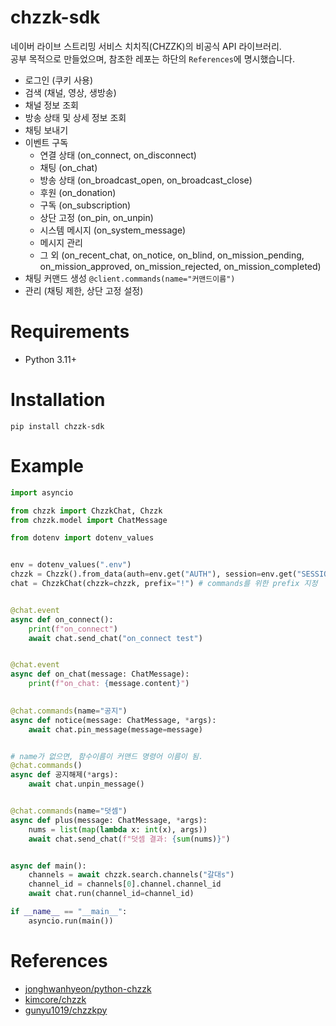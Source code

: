 # chzzk-sdk

네이버 라이브 스트리밍 서비스 치치직(CHZZK)의 비공식 API 라이브러리.<br/>
공부 목적으로 만들었으며, 참조한 레포는 하단의 `References`에 명시했습니다.

- 로그인 (쿠키 사용)
- 검색 (채널, 영상, 생방송)
- 채널 정보 조회
- 방송 상태 및 상세 정보 조회
- 채팅 보내기
- 이벤트 구독
  - 연결 상태 (on_connect, on_disconnect)
  - 채팅 (on_chat)
  - 방송 상태 (on_broadcast_open, on_broadcast_close)
  - 후원 (on_donation)
  - 구독 (on_subscription)
  - 상단 고정 (on_pin, on_unpin)
  - 시스템 메시지 (on_system_message)
  - 메시지 관리
  - 그 외 (on_recent_chat, on_notice, on_blind, on_mission_pending, on_mission_approved, on_mission_rejected, on_mission_completed)
- 채팅 커맨드 생성 `@client.commands(name="커맨드이름")`
- 관리 (채팅 제한, 상단 고정 설정)

# Requirements

- Python 3.11+

# Installation

```commandline
pip install chzzk-sdk
```

# Example

```py
import asyncio

from chzzk import ChzzkChat, Chzzk
from chzzk.model import ChatMessage

from dotenv import dotenv_values


env = dotenv_values(".env")
chzzk = Chzzk().from_data(auth=env.get("AUTH"), session=env.get("SESSION"))
chat = ChzzkChat(chzzk=chzzk, prefix="!") # commands를 위한 prefix 지정


@chat.event
async def on_connect():
    print(f"on_connect")
    await chat.send_chat("on_connect test")


@chat.event
async def on_chat(message: ChatMessage):
    print(f"on_chat: {message.content}")

    
@chat.commands(name="공지")
async def notice(message: ChatMessage, *args):
    await chat.pin_message(message=message)


# name가 없으면, 함수이름이 커맨드 명령어 이름이 됨.
@chat.commands()
async def 공지해제(*args):
    await chat.unpin_message()


@chat.commands(name="덧셈")
async def plus(message: ChatMessage, *args):
    nums = list(map(lambda x: int(x), args))
    await chat.send_chat(f"덧셈 결과: {sum(nums)}")


async def main():
    channels = await chzzk.search.channels("갈대s")
    channel_id = channels[0].channel.channel_id
    await chat.run(channel_id=channel_id)

if __name__ == "__main__":
    asyncio.run(main())
```

# References

- [jonghwanhyeon/python-chzzk](https://github.com/jonghwanhyeon/python-chzzk?tab=readme-ov-file)
- [kimcore/chzzk](https://github.com/kimcore/chzzk)
- [gunyu1019/chzzkpy](https://github.com/gunyu1019/chzzkpy)
